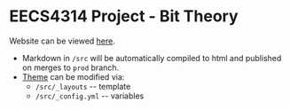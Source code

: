 # EECS4314 Project - Bit Theory

Website can be viewed [here](https://bittheoryproject.github.io/eecs4314-project/).
- Markdown in `/src` will be automatically compiled to html and published on merges
to `prod` branch.
- [Theme](https://github.com/pages-themes/minimal) can be modified via:
  - `/src/_layouts` -- template
  - `/src/_config.yml` -- variables